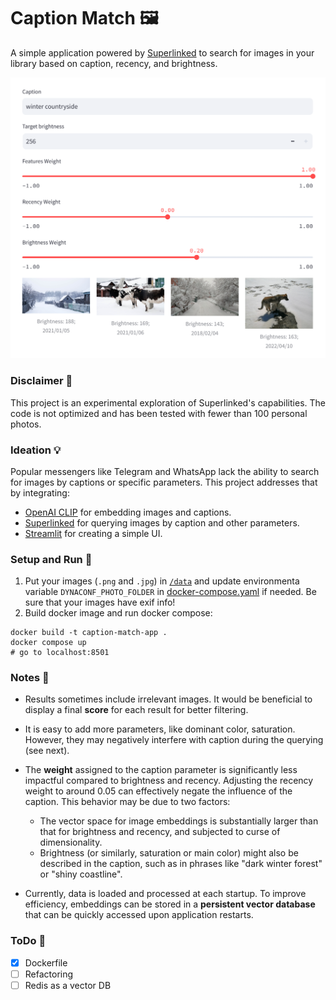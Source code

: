 # Caption Match 🖼️

A simple application powered by [Superlinked](https://github.com/superlinked/superlinked) to search for images in your library based on caption, recency, and brightness.

![Example Image](./misc/example-winter-countryside.png)

### Disclaimer 🚨

This project is an experimental exploration of Superlinked's capabilities. The code is not optimized and has been tested with fewer than 100 personal photos.

### Ideation 💡

Popular messengers like Telegram and WhatsApp lack the ability to search for images by captions or specific parameters. This project addresses that by integrating:
- [OpenAI CLIP](https://github.com/openai/CLIP) for embedding images and captions.
- [Superlinked](https://github.com/superlinked/superlinked) for querying images by caption and other parameters.
- [Streamlit](https://streamlit.io/) for creating a simple UI.

### Setup and Run 🚀

1. Put your images (`.png` and `.jpg`) in [`/data`](./data/) and update environmenta variable `DYNACONF_PHOTO_FOLDER` in [docker-compose.yaml](./docker-compose.yaml) if needed. Be sure that your images have exif info!
1. Build docker image and run docker compose:

```shell
docker build -t caption-match-app . 
docker compose up
# go to localhost:8501
```

### Notes 📝

- Results sometimes include irrelevant images. It would be beneficial to display a final **score** for each result for better filtering.

- It is easy to add more parameters, like dominant color, saturation. However, they may negatively interfere with caption during the querying (see next).

- The **weight** assigned to the caption parameter is significantly less impactful compared to brightness and recency. Adjusting the recency weight to around 0.05 can effectively negate the influence of the caption. This behavior may be due to two factors:
    - The vector space for image embeddings is substantially larger than that for brightness and recency, and subjected to curse of dimensionality.
    - Brightness (or similarly, saturation or main color) might also be described in the caption, such as in phrases like "dark winter forest" or "shiny coastline".

- Currently, data is loaded and processed at each startup. To improve efficiency, embeddings can be stored in a **persistent vector database** that can be quickly accessed upon application restarts.

### ToDo 📌
- [x] Dockerfile
- [ ] Refactoring
- [ ] Redis as a vector DB
